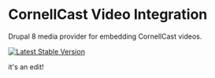 # CornellCast Video Integration

Drupal 8 media provider for embedding CornellCast videos.

[![Latest Stable Version](https://img.shields.io/packagist/v/cubear/video_embed_cornell_cast.svg?style=flat-square)](https://packagist.org/packages/cubear/video_embed_cornell_cast)

it's an edit!
